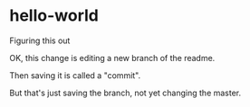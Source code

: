 # hello-world
Figuring this out

OK, this change is editing a new branch of the readme.

Then saving it is called a "commit".

But that's just saving the branch, not yet changing the master.
